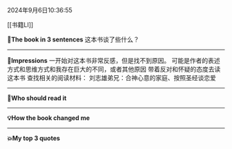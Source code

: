 2024年9月6日10:36:55

[[书籍LI]]


**🎨The book in 3 sentences**
这本书谈了些什么？


---
**📝Impressions**
一开始对这本书非常反感，但是找不到原因。
可能是作者的表述方式和思维方式和我存在巨大的不同，或者其他原因
带着反对和怀疑的态度去读这本书 查找相关的阅读材料：
刘志雄弟兄：合神心意的家庭、按照圣经谈恋爱


---
**🥚Who should read it**



---
**💡How the book changed me**



---
**💥My top 3 quotes**


